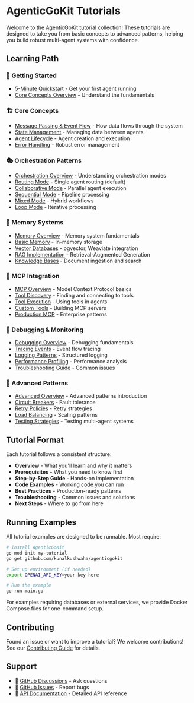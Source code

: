 # AgenticGoKit Tutorials

Welcome to the AgenticGoKit tutorial collection! These tutorials are designed to take you from basic concepts to advanced patterns, helping you build robust multi-agent systems with confidence.

## Learning Path

### 🚀 Getting Started
- [5-Minute Quickstart](../quickstart.md) - Get your first agent running
- [Core Concepts Overview](core-concepts/README.md) - Understand the fundamentals

### 🏗️ Core Concepts
- [Message Passing & Event Flow](core-concepts/message-passing.md) - How data flows through the system
- [State Management](core-concepts/state-management.md) - Managing data between agents
- [Agent Lifecycle](core-concepts/agent-lifecycle.md) - Agent creation and execution
- [Error Handling](core-concepts/error-handling.md) - Robust error management

### 🎭 Orchestration Patterns
- [Orchestration Overview](orchestration/README.md) - Understanding orchestration modes
- [Routing Mode](orchestration/routing-mode.md) - Single agent routing (default)
- [Collaborative Mode](orchestration/collaborative-mode.md) - Parallel agent execution
- [Sequential Mode](orchestration/sequential-mode.md) - Pipeline processing
- [Mixed Mode](orchestration/mixed-mode.md) - Hybrid workflows
- [Loop Mode](orchestration/loop-mode.md) - Iterative processing

### 🧠 Memory Systems
- [Memory Overview](memory-systems/README.md) - Memory system fundamentals
- [Basic Memory](memory-systems/basic-memory.md) - In-memory storage
- [Vector Databases](memory-systems/vector-databases.md) - pgvector, Weaviate integration
- [RAG Implementation](memory-systems/rag-implementation.md) - Retrieval-Augmented Generation
- [Knowledge Bases](memory-systems/knowledge-bases.md) - Document ingestion and search

### 🔧 MCP Integration
- [MCP Overview](mcp-integration/README.md) - Model Context Protocol basics
- [Tool Discovery](mcp-integration/tool-discovery.md) - Finding and connecting to tools
- [Tool Execution](mcp-integration/tool-execution.md) - Using tools in agents
- [Custom Tools](mcp-integration/custom-tools.md) - Building MCP servers
- [Production MCP](mcp-integration/production-mcp.md) - Enterprise patterns

### 🐛 Debugging & Monitoring
- [Debugging Overview](debugging-monitoring/README.md) - Debugging fundamentals
- [Tracing Events](debugging-monitoring/tracing-events.md) - Event flow tracing
- [Logging Patterns](debugging-monitoring/logging-patterns.md) - Structured logging
- [Performance Profiling](debugging-monitoring/performance-profiling.md) - Performance analysis
- [Troubleshooting Guide](debugging-monitoring/troubleshooting-guide.md) - Common issues

### 🚀 Advanced Patterns
- [Advanced Overview](advanced-patterns/README.md) - Advanced patterns introduction
- [Circuit Breakers](advanced-patterns/circuit-breakers.md) - Fault tolerance
- [Retry Policies](advanced-patterns/retry-policies.md) - Retry strategies
- [Load Balancing](advanced-patterns/load-balancing.md) - Scaling patterns
- [Testing Strategies](advanced-patterns/testing-strategies.md) - Testing multi-agent systems

## Tutorial Format

Each tutorial follows a consistent structure:

- **Overview** - What you'll learn and why it matters
- **Prerequisites** - What you need to know first
- **Step-by-Step Guide** - Hands-on implementation
- **Code Examples** - Working code you can run
- **Best Practices** - Production-ready patterns
- **Troubleshooting** - Common issues and solutions
- **Next Steps** - Where to go from here

## Running Examples

All tutorial examples are designed to be runnable. Most require:

```bash
# Install AgenticGoKit
go mod init my-tutorial
go get github.com/kunalkushwaha/agenticgokit

# Set up environment (if needed)
export OPENAI_API_KEY=your-key-here

# Run the example
go run main.go
```

For examples requiring databases or external services, we provide Docker Compose files for one-command setup.

## Contributing

Found an issue or want to improve a tutorial? We welcome contributions! See our [Contributing Guide](../../CONTRIBUTING.md) for details.

## Support

- 💬 [GitHub Discussions](https://github.com/kunalkushwaha/agenticgokit/discussions) - Ask questions
- 🐛 [GitHub Issues](https://github.com/kunalkushwaha/agenticgokit/issues) - Report bugs
- 📖 [API Documentation](../api/README.md) - Detailed API reference